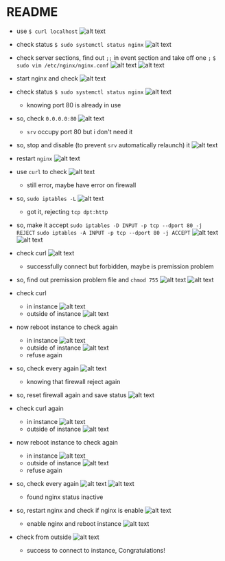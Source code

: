 # README

- use `$ curl localhost`
  ![alt text](assets/IMG/image.png)

- check status
  `$ sudo systemctl status nginx`
  ![alt text](assets/IMG/image-1.png)

- check server sections, find out `;;` in event section and take off one `;`
  `$ sudo vim /etc/nginx/nginx.conf`
  ![alt text](assets/IMG/image-2.png)
  ![alt text](assets/IMG/image-3.png)
  
- start nginx and check
  ![alt text](assets/IMG/image-5.png)

- check status
  `$ sudo systemctl status nginx`
  ![alt text](assets/IMG/image-4.png)
  - knowing port 80 is already in use

- so, check `0.0.0.0:80`
  ![alt text](assets/IMG/image-6.png)
  - `srv` occupy port 80 but i don't need it

- so, stop and disable (to prevent `srv` automatically relaunch) it 
  ![alt text](assets/IMG/image-7.png)

- restart `nginx`
  ![alt text](assets/IMG/image-8.png)

- use `curl` to check
  ![alt text](assets/IMG/image-9.png)
  - still error, maybe have error on firewall

- so, `sudo iptables -L`
  ![alt text](assets/IMG/image-10.png)
  - got it, rejecting `tcp dpt:http`

- so, make it accept
  `sudo iptables -D INPUT -p tcp --dport 80 -j REJECT`
  `sudo iptables -A INPUT -p tcp --dport 80 -j ACCEPT`
  ![alt text](assets/IMG/image-11.png)
  ![alt text](assets/IMG/image-12.png)

- check curl
  ![alt text](assets/IMG/image-13.png)
  - successfully connect but forbidden, maybe is premission problem

- so, find out premission problem file and `chmod 755`
  ![alt text](assets/IMG/image-14.png)
  ![alt text](assets/IMG/image-15.png)

- check curl
  - in instance
  ![alt text](assets/IMG/image-16.png)
  - outside of instance
  ![alt text](assets/IMG/image-17.png)

- now reboot instance to check again
  - in instance
  ![alt text](assets/IMG/image-19.png)
  - outside of instance
  ![alt text](assets/IMG/image-18.png)
  - refuse again

- so, check every again
  ![alt text](assets/IMG/image-20.png)
  - knowing that firewall reject again

- so, reset firewall again and save status
  ![alt text](assets/IMG/image-21.png)

- check curl again
  - in instance
  ![alt text](assets/IMG/image-16.png)
  - outside of instance
  ![alt text](assets/IMG/image-22.png)

- now reboot instance to check again
  - in instance
  ![alt text](assets/IMG/image-19.png)
  - outside of instance
  ![alt text](assets/IMG/image-18.png)
  - refuse again

- so, check every again
  ![alt text](assets/IMG/image-24.png)
  ![alt text](assets/IMG/image-23.png)
  - found nginx status inactive

- so, restart nginx and check if nginx is enable
  ![alt text](assets/IMG/image-25.png)
  - enable nginx and reboot instance
  ![alt text](assets/IMG/image-26.png)

- check from outside
  ![alt text](assets/IMG/image-27.png)
  - success to connect to instance, Congratulations!